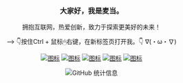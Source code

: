 <div align="center">
  
### 大家好，我是麦当。
拥抱互联网，热爱创新，致力于探索更美好的未来！

--> 👇按住Ctrl + 鼠标🖱右键，在新标签页打开我。👇 ∇(・ω・∇)

[![图标](https://img.shields.io/static/v1?label=直接住在B站&message=Bilibili&color=ff69b4)](https://space.bilibili.com/392833366/article?_blank)
[![图标](https://img.shields.io/static/v1?label=经常发沸点&message=juejin&color=brightgreen)](https://juejin.cn/user/1157102527850871/pins)
[![图标](https://img.shields.io/static/v1?label=Java博客&message=CSDN&color=red&logo=github)](https://blog.csdn.net/weixin_46344594/category_10441485.html)
[![图标](https://img.shields.io/static/v1?label=波粒二象性&message=douyin&color=orange)](https://www.douyin.com/user/MS4wLjABAAAAhiKenICk_ooJ-72paNQZ8pNn4-R5pKxgCeppmnacVbI)
[![图标](https://img.shields.io/static/v1?label=小何同学-啊哈&message=douyin&color=orange)](https://www.xiaohongshu.com/user/profile/5bcebfdd06f9880001f76571)


![GitHub 统计信息](https://github-readme-stats.vercel.app/api?username=hjg66-5&theme=solarized-dark&show_icons=true)
